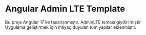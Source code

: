 # Angular Admin LTE Template

Bu proje Angular 17 ile tasarlanmıştır.
AdminLTE teması giydirilmiştir
Uygulama geliştirmek için ihtiyaç duyulan tüm yapılar eklenmiştir.

